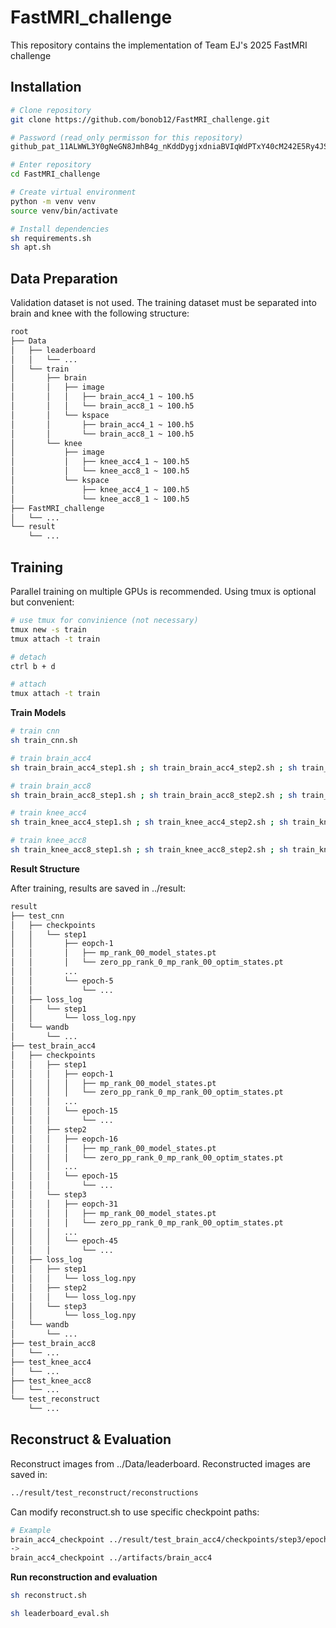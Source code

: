 # FastMRI_challenge

This repository contains the implementation of Team EJ's 2025 FastMRI challenge

## Installation

``` bash
# Clone repository
git clone https://github.com/bonob12/FastMRI_challenge.git

# Password (read_only permisson for this repository)
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

# Enter repository
cd FastMRI_challenge

# Create virtual environment
python -m venv venv
source venv/bin/activate

# Install dependencies
sh requirements.sh
sh apt.sh
``` 

## Data Preparation

Validation dataset is not used. The training dataset must be separated into brain and knee with the following structure:

``` bash
root
├── Data
│   ├── leaderboard
│   │   └── ...
│   └── train
│       ├── brain
│       │   ├── image
│       │   │   ├── brain_acc4_1 ~ 100.h5
│       │   │   └── brain_acc8_1 ~ 100.h5
│       │   └── kspace
│       │       ├── brain_acc4_1 ~ 100.h5
│       │       └── brain_acc8_1 ~ 100.h5
│       └── knee
│           ├── image
│           │   ├── knee_acc4_1 ~ 100.h5
│           │   └── knee_acc8_1 ~ 100.h5
│           └── kspace
│               ├── knee_acc4_1 ~ 100.h5
│               └── knee_acc8_1 ~ 100.h5
├── FastMRI_challenge
│   └── ...
└── result
    └── ...
```

## Training

Parallel training on multiple GPUs is recommended. Using tmux is optional but convenient:

``` bash
# use tmux for convinience (not necessary)
tmux new -s train
tmux attach -t train

# detach
ctrl b + d

# attach
tmux attach -t train
```

**Train Models**

``` bash
# train cnn
sh train_cnn.sh

# train brain_acc4
sh train_brain_acc4_step1.sh ; sh train_brain_acc4_step2.sh ; sh train_brain_acc4_step3.sh

# train brain_acc8
sh train_brain_acc8_step1.sh ; sh train_brain_acc8_step2.sh ; sh train_brain_acc8_step3.sh

# train knee_acc4
sh train_knee_acc4_step1.sh ; sh train_knee_acc4_step2.sh ; sh train_knee_acc4_step3.sh

# train knee_acc8
sh train_knee_acc8_step1.sh ; sh train_knee_acc8_step2.sh ; sh train_knee_acc8_step3.sh
```

**Result Structure**

After training, results are saved in ../result:

``` bash
result
├── test_cnn
│   ├── checkpoints
│   │   └── step1
│   │       ├── eopch-1
│   │       │   ├── mp_rank_00_model_states.pt
│   │       │   └── zero_pp_rank_0_mp_rank_00_optim_states.pt
│   │       ...
│   │       └── epoch-5
│   │           └── ...
│   ├── loss_log
│   │   └── step1
│   │       └── loss_log.npy
│   └── wandb
│       └── ...
├── test_brain_acc4
│   ├── checkpoints
│   │   ├── step1
│   │   │   ├── eopch-1
│   │   │   │   ├── mp_rank_00_model_states.pt
│   │   │   │   └── zero_pp_rank_0_mp_rank_00_optim_states.pt
│   │   │   ...
│   │   │   └── epoch-15
│   │   │       └── ...
│   │   ├── step2
│   │   │   ├── eopch-16
│   │   │   │   ├── mp_rank_00_model_states.pt
│   │   │   │   └── zero_pp_rank_0_mp_rank_00_optim_states.pt
│   │   │   ...
│   │   │   └── epoch-15
│   │   │       └── ...
│   │   └── step3
│   │   │   ├── eopch-31
│   │   │   │   ├── mp_rank_00_model_states.pt
│   │   │   │   └── zero_pp_rank_0_mp_rank_00_optim_states.pt
│   │   │   ...
│   │   │   └── epoch-45
│   │   │       └── ...
│   ├── loss_log
│   │   ├── step1
│   │   │   └── loss_log.npy
│   │   ├── step2
│   │   │   └── loss_log.npy
│   │   └── step3
│   │       └── loss_log.npy
│   └── wandb
│       └── ...
├── test_brain_acc8
│   └── ...
├── test_knee_acc4
│   └── ...
├── test_knee_acc8
│   └── ...
└── test_reconstruct
    └── ...
```

## Reconstruct & Evaluation

Reconstruct images from ../Data/leaderboard. Reconstructed images are saved in:

``` bash
../result/test_reconstruct/reconstructions
```

Can modify reconstruct.sh to use specific checkpoint paths:

``` bash
# Example
brain_acc4_checkpoint ../result/test_brain_acc4/checkpoints/step3/epoch-45
->
brain_acc4_checkpoint ../artifacts/brain_acc4
```

**Run reconstruction and evaluation**

``` bash
sh reconstruct.sh

sh leaderboard_eval.sh
```

